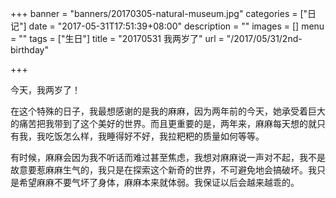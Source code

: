 +++
banner = "banners/20170305-natural-museum.jpg"
categories = ["日记"]
date = "2017-05-31T17:51:39+08:00"
description = ""
images = []
menu = ""
tags = ["生日"]
title = "20170531 我两岁了"
url = "/2017/05/31/2nd-birthday"

+++

<!--more-->
今天，我两岁了！

在这个特殊的日子，我最想感谢的是我的麻麻，因为两年前的今天，她承受着巨大的痛苦把我带到了这个美好的世界。而且更重要的是，两年来，麻麻每天想的就只有我，我吃饭怎么样，我睡得好不好，我拉粑粑的质量如何等等。

有时候，麻麻会因为我不听话而难过甚至焦虑，我想对麻麻说一声对不起，我不是故意要惹麻麻生气的，我只是在探索这个新奇的世界，不可避免地会搞破坏。我只是希望麻麻不要气坏了身体，麻麻本来就体弱。我保证以后会越来越乖的。